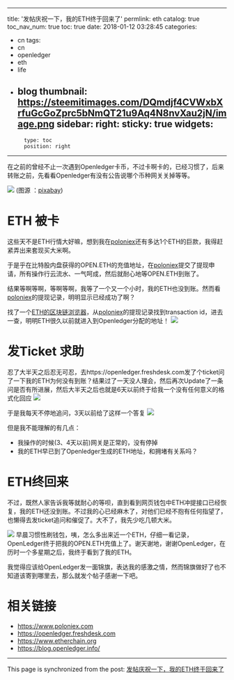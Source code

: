 
---
title: '发帖庆祝一下，我的ETH终于回来了'
permlink: eth
catalog: true
toc_nav_num: true
toc: true
date: 2018-01-12 03:28:45
categories:
- cn
tags:
- cn
- openledger
- eth
- life
- blog
thumbnail: https://steemitimages.com/DQmdjf4CVWxbXrfuGcGoZprc5bNmQT21u9Aq4N8nvXau2jN/image.png
sidebar:
    right:
        sticky: true
widgets:
    -
        type: toc
        position: right
---


在之前的曾经不止一次遇到Openledger卡币，不过卡啊卡的，已经习惯了，后来转账之前，先看看Openledger有没有公告说哪个币种网关关掉等等。

![](https://steemitimages.com/DQmdjf4CVWxbXrfuGcGoZprc5bNmQT21u9Aq4N8nvXau2jN/image.png)
(图源 ：[pixabay](https://pixabay.com))

# ETH 被卡

这些天不是ETH行情大好嘛，想到我在[poloniex](https://www.poloniex.com)还有多达1个ETH的巨款，我得赶紧弄出来套现买大米啊。

于是乎在比特股内盘获得的OPEN.ETH的充值地址，在[poloniex](https://www.poloniex.com)提交了提现申请，所有操作行云流水、一气呵成，然后就耐心地等OPEN.ETH到账了。

结果等啊等啊，等啊等啊，我等了一个又一个小时，我的ETH也没到账。然而看[poloniex](https://www.poloniex.com)的提现记录，明明显示已经成功了啊？

找了一个[ETH的区块链浏览器](https://www.etherchain.org)，从[poloniex](https://www.poloniex.com)的提现记录找到transaction id，进去一查，明明ETH很久以前就进入到Openledger分配的地址！
![](https://steemitimages.com/DQmT16p2WrkhrrJqrumSZCsg1i8amAqVSCU1MYUkXSYDQhy/image.png)

# 发Ticket 求助
忍了大半天之后忍无可忍，去https://openledger.freshdesk.com发了个ticket问了一下我的ETH为何没有到账？结果过了一天没人理会，然后再次Update了一条问是否有所进展，然后大半天之后也就是6天以前终于给我一个没有任何意义的格式化回应
![](https://steemitimages.com/DQmZJqyNdhdhaDnGieKG5BJvviRQ38vQePfgDnRQGgr73FU/image.png)

于是我每天不停地追问，3天以前给了这样一个答复
![](https://steemitimages.com/DQmbQE9L4y7eX5pe2v2T31m4ukbqzCTeDenQsCrgoQ2nDHR/image.png)

但是我不能理解的有几点：
* 我操作的时候(3、4天以前)网关是正常的，没有停掉
* 我的ETH早已到了Openledger生成的ETH地址，和拥堵有关系吗？

# ETH终回来

不过，既然人家告诉我等就耐心的等呗，直到看到网页钱包中ETH冲提接口已经恢复，我的ETH还没到账。不过我的心已经麻木了，对他们已经不抱有任何指望了，也懒得去发ticket追问和催促了。大不了，我先少吃几顿大米。

![](https://steemitimages.com/DQma6KZjgKh66MQKyQcCPm844QnebjS6qzSR3nvrmt2co5w/image.png)
早晨习惯性刷钱包，咦，怎么多出来近一个ETH，仔细一看记录，OpenLedger终于把我的OPEN.ETH充值上了。谢天谢地，谢谢OpenLedger，在历时一个多星期之后，我终于看到了我的ETH。

我觉得应该给OpenLedger发一面锦旗，表达我的感激之情，然而锦旗做好了也不知道该寄到哪里去，那么就发个帖子感谢一下吧。

# 相关链接

* https://www.poloniex.com
* https://openledger.freshdesk.com
* https://www.etherchain.org
* https://blog.openledger.info/

- - -

This page is synchronized from the post: [发帖庆祝一下，我的ETH终于回来了](https://steemit.com/@oflyhigh/eth)
